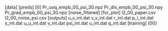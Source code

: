 [data]
    [preds]
        [0]
            Pr_uvq_empb_00_psi_30.npz
            Pr_div_empb_00_psi_30.npy
            Pr_grad_empb_00_psi_30.npz
    [noise_filtered]
    [for_plot]
        l2_00_paper.csv
        l2_00_noise_psi.csv
    [outputs]
        u_v_int.dat
        v_v_int.dat
        r_int.dat
        p_l_int.dat
        s_int.dat
        u_u_int.dat
        v_int.dat
        psi_int.dat
        u_int.dat
        q_int.dat
    [training]
        [00]
